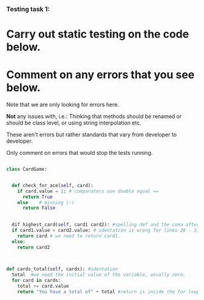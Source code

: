 ### Testing task 1:

# Carry out static testing on the code below.
# Comment on any errors that you see below.

Note that we are only looking for errors here.

**Not** any issues with, i.e.: 
Thinking that methods should be renamed or should be class level, or using string interpolation etc. 

These aren't errors but rather standards that vary from developer to developer. 

Only comment on errors that would stop the tests running.

```python

class CardGame:


  def check_for_ace(self, card):
    if card.value = 1: # comparators use double equal ==
      return True
    else    # missing (:)
      return False
   

  dif highest_card(self, card1 card2): #spelling def and the coma after card1.
  if card1.value > card2.value: # identation is wrong for lines 28 - 31.
    return card # we need to return card1. 
  else:
    return card2
  


def cards_total(self, cards): #identation
  total  #we need the initial value of the variable, usually zero. 
  for card in cards:
    total += card.value
    return "You have a total of" + total #return is inside the for loop and should be outside. Must return total as a number, not a string
  
```

